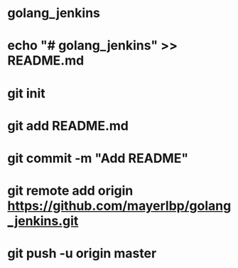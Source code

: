 # golang_jenkins
# echo "# golang_jenkins" >> README.md
# git init
# git add README.md
# git commit -m "Add README"
# git remote add origin https://github.com/mayerlbp/golang_jenkins.git
# git push -u origin master



